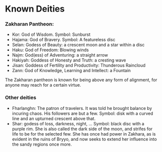 # Known Deities

### Zakharan Pantheon:

* Kor: God of Wisdom. Symbol: Sunburst
* Hajama: God of Bravery. Symbol: A featureless disc
* Selan: Godess of Beauty: a crescent moon and a star within a disc
* Haku: God of Freedom: Blowing winds
* Najm: God\(ess\) of Adventuring: a straight arrow
* Hakiyah: Goddess of Honesty and Truth: a cresting wave
* Jisan: Goddess of Fertility and Productivity: Thunderous Raincloud
* Zann: God of Knowledge, Learning and Intellect: a Fountain

The Zakharan pantheon is known for being above any form of alignment, for anyone may reach for a certain virtue.

### Other deities

* Fharlanghn: The patron of travelers. It was told he brought balance by incuring chaos. His followers are but a few. Symbol: disk with a curved line and an upturned crescent above that.
* Shar: godess of loss, darkness, night, ... Symbol: black disc with a purple rim. She is also called the dark side of the moon, and strifes for life to be for the selected few. She has once had power in Zakhara, as is evident in the ruins of Bryyo, and now seeks to extend her influence into the sandy regions once more. 



